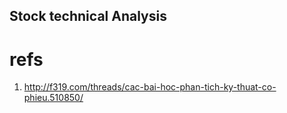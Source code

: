 Stock technical Analysis
---

# refs
1. http://f319.com/threads/cac-bai-hoc-phan-tich-ky-thuat-co-phieu.510850/
